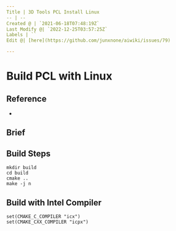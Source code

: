 ```yaml
---
Title | 3D Tools PCL Install Linux
-- | --
Created @ | `2021-06-18T07:48:19Z`
Last Modify @| `2022-12-25T03:57:25Z`
Labels | ``
Edit @| [here](https://github.com/junxnone/aiwiki/issues/79)

---
```

# Build PCL with Linux


## Reference
- []()

## Brief

## Build Steps
```
mkdir build
cd build
cmake ..
make -j n
```

## Build with Intel Compiler
```
set(CMAKE_C_COMPILER "icx")
set(CMAKE_CXX_COMPILER "icpx")
```

